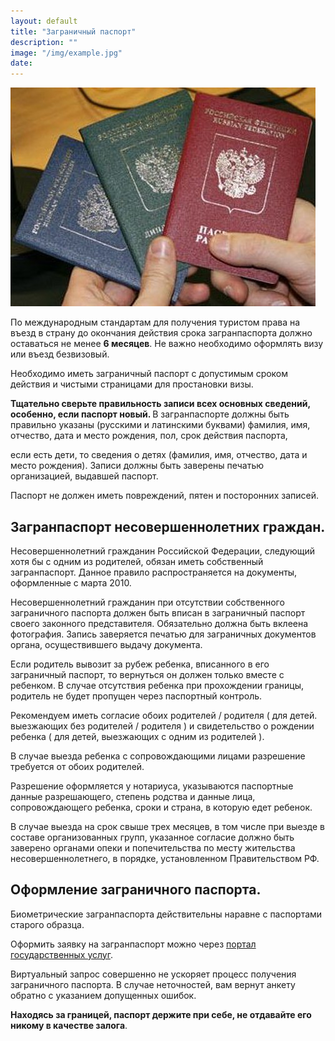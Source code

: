 ```yaml
---
layout: default
title: "Заграничный паспорт"
description: ""
image: "/img/example.jpg"
date: 
---
```


<img alt="загранпасспорт" src="/img/zagranpassport.jpg">

По международным стандартам для получения туристом права на въезд в страну до окончания действия срока загранпаспорта должно оставаться не менее <b>6 месяцев</b>. Не важно необходимо оформлять визу или въезд безвизовый. 

Необходимо иметь заграничный паспорт с допустимым сроком действия и чистыми страницами для простановки визы. 

<b>Тщательно сверьте правильность записи всех основных сведений, особенно, если паспорт новый. </b>В загранпаспорте должны быть правильно указаны (русскими и латинскими буквами) фамилия, имя, отчество, дата и место рождения, пол, срок действия паспорта,

если есть дети, то сведения о детях (фамилия, имя, отчество, дата и место рождения). 
Записи должны быть заверены печатью организацией, выдавшей паспорт. 

Паспорт не должен иметь повреждений, пятен и посторонних записей. 

## Загранпаспорт несовершеннолетних граждан. 

Несовершеннолетний гражданин Российской Федерации, следующий хотя бы с одним из родителей, обязан иметь собственный загранпаспорт. Данное правило распространяется на документы, оформленные
с марта 2010. 

Несовершеннолетний гражданин <!-- в возрасте до 6-ти лет --> при отсутствии собственного заграничного паспорта должен быть вписан в заграничный паспорт своего законного представителя. Обязательно должна быть вклеена фотография. Запись заверяется печатью для заграничных документов органа, осуществившего выдачу документа. 

Если родитель вывозит за рубеж ребенка, вписанного в его заграничный паспорт, то вернуться он должен только вместе с ребенком. В случае отсутствия ребенка при прохождении границы, родитель не будет пропущен через паспортный контроль. 

Рекомендуем иметь согласие обоих родителей / родителя ( для детей. выезжающих без родителей / родителя ) и свидетельство о рождении ребенка ( для детей, выезжающих с одним из родителей ). 

<!-- Согласно российскому законодательству при выезде ребенка до 18 лет за границу в сопровождении одного родителя требуется разрешение на выезд от другого родителя. <br -->

В случае выезда ребенка с сопровождающими лицами разрешение требуется от обоих родителей. 

Разрешение оформляется у нотариуса, указываются паспортные данные разрешающего, степень родства и данные лица, сопровождающего ребенка, сроки и страна, в которую едет ребенок. 

В случае выезда на срок свыше трех месяцев, в том числе при выезде в составе организованных групп, указанное согласие должно быть заверено органами опеки и попечительства по месту жительства несовершеннолетнего, в порядке, установленном Правительством РФ. 

## Оформление заграничного паспорта. 

Биометрические загранпаспорта действительны наравне с паспортами старого образца. 

Оформить заявку на загранпаспорт можно через <a href="https://www.gosuslugi.ru/" target="download" rel="nofollow">портал государственных услуг</a>. 

Виртуальный запрос совершенно не ускоряет процесс получения заграничного паспорта. В случае неточностей, вам вернут анкету обратно с указанием допущенных ошибок. 

<b>Находясь за границей, паспорт держите при себе, не отдавайте его никому в качестве залога</b>. 
